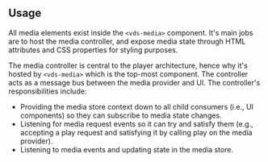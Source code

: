 ## Usage

All media elements exist inside the `<vds-media>` component. It's main jobs are to host the
media controller, and expose media state through HTML attributes and CSS properties for styling
purposes.

The media controller is central to the player architecture, hence why it's hosted by `<vds-media>`
which is the top-most component. The controller acts as a message bus between the media provider
and UI. The controller's responsibilities include:

- Providing the media store context down to all child consumers (i.e., UI components) so they can
  subscribe to media state changes.
- Listening for media request events so it can try and satisfy them (e.g., accepting a play
  request and satisfying it by calling play on the media provider).
- Listening to media events and updating state in the media store.

<slot name="usage" />
